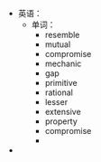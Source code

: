 - 英语：
	- 单词：
		- resemble
		- mutual
		- compromise
		- mechanic
		- gap
		- primitive
		- rational
		- lesser
		- extensive
		- property
		- compromise
		-
-